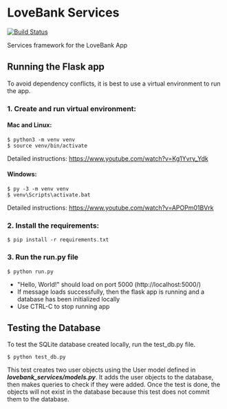 
# LoveBank Services
[![Build Status](https://travis-ci.com/GittieLabs/lovebank-services.svg?branch=dev-yifei)](https://travis-ci.com/GittieLabs/lovebank-services)

Services framework for the LoveBank App
## Running the Flask app
To avoid dependency conflicts, it is best to use a virtual environment to run the app.
### 1. Create and run virtual environment:
#### Mac and Linux:
```
$ python3 -m venv venv
$ source venv/bin/activate
```
Detailed instructions: https://www.youtube.com/watch?v=Kg1Yvry_Ydk

#### Windows:
```
$ py -3 -m venv venv
$ venv\Scripts\activate.bat
```
Detailed instructions: https://www.youtube.com/watch?v=APOPm01BVrk

### 2. Install the requirements:
```
$ pip install -r requirements.txt
```

### 3. Run the run.py file
```
$ python run.py
```
- "Hello, World!" should load on port 5000 (http://localhost:5000/)
- If message loads successfully, then the flask app is running and a database has been initialized locally
- Use CTRL-C to stop running app

## Testing the Database
To test the SQLite database created locally, run the test_db.py file.
```
$ python test_db.py
```
This test creates two user objects using the User model defined in ***lovebank_services/models.py***. It adds the user objects to the database, then makes queries to check if they were added. Once the test is done, the objects will not exist in the database because this test does not commit them to the database.
